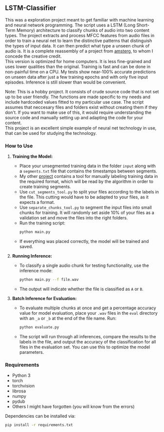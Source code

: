## LSTM-Classifier

This was a exploration project meant to get familiar with machine learning and neural network programming. The script uses a LSTM (Long Short-Term Memory) architecture to classify chunks of audio into two content types. The project extracts and process MFCC features from audio files in order to train a neural net to learn the distinctive patterns that distinguish the types of input data. It can then predict what type a unseen chunk of audio is. It is a complete reassembly of a project from [amsterg](https://github.com/amsterg/Podcast-Ad-Detection), to whom I concede the creative credit.\
This version is optimized for home computers. It is less fine-grained and uses lower qualities than the original. Training is fast and can be done in non-painful time on a CPU. My tests show near-100% accurate predictions on unseen data after just a few training epochs and with only five input episodes. Inference is still slower than would be convenient.<p>
Note: This is a hobby project. It consists of crude source code that is not set up to be user friendly. The functions are made specific to my needs and include hardcoded values fitted to my particular use case. The script assumes that neccesary files and folders exist without creating them if they don't. If you want to make use of this, it would require understanding the source code and manually setting up and adapting the code for your content.\
This project is an excellent simple example of neural net technology in use, that can be used for studying the technology.

### How to Use

1. **Training the Model:**
   - Place your unsegmented training data in the folder `input` along with a `segments.txt` file that contains the timestamps between segments.
   - My other [project](https://github.com/Taylor-eOS/dual-model-classifier) contains a tool for manually labeling training data in the required format, which will be read by the algorithm in order to create training segments.
   - Use `cut_segments_tool.py` to split your files according to the labels in the file. This cutting would have to be adapted to your files, as it expects a format.
   - Use `separate_chunks_tool.py` to segment the input files into small chunks for training. It will randomly set aside 10% of your files as a validation set and move the files into the right folders.
   - Run the training script:
     ```bash
     python main.py
     ```
   - If everything was placed correctly, the model will be trained and saved.

2. **Running Inference:**
   - To classify a single audio chunk for testing functionality, use the inference mode:
     ```bash
     python main.py --f file.wav
     ```
   - The output will indicate whether the file is classified as `A` or `B`.

3. **Batch Inference for Evaluation:**
   - To evaluate multiple chunks at once and get a percentage accuracy value for model evaluation, place your `.wav` files in the `eval` directory with an `_a` or `_b` at the end of the file name. Run:
     ```bash
     python evaluate.py
     ```
   - The script will run through all inferences, compare the results to the labels in the file, and output the accuracy of the classification for all files in the evaluation set. You can use this to optimize the model parameters.

### Requirements
- Python 3
- torch
- torchvision
- librosa
- numpy
- pydub
- Others I might have forgotten (you will know from the errors)

Dependencies can be installed via:
  ```bash
  pip install -r requirements.txt
  ```
